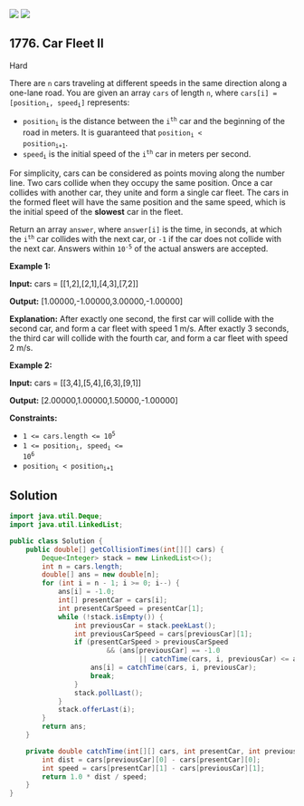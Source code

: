 [![](https://img.shields.io/github/stars/javadev/LeetCode-in-Java?label=Stars&style=flat-square)](https://github.com/javadev/LeetCode-in-Java)
[![](https://img.shields.io/github/forks/javadev/LeetCode-in-Java?label=Fork%20me%20on%20GitHub%20&style=flat-square)](https://github.com/javadev/LeetCode-in-Java/fork)

## 1776\. Car Fleet II

Hard

There are `n` cars traveling at different speeds in the same direction along a one-lane road. You are given an array `cars` of length `n`, where <code>cars[i] = [position<sub>i</sub>, speed<sub>i</sub>]</code> represents:

*   <code>position<sub>i</sub></code> is the distance between the <code>i<sup>th</sup></code> car and the beginning of the road in meters. It is guaranteed that <code>position<sub>i</sub> < position<sub>i+1</sub></code>.
*   <code>speed<sub>i</sub></code> is the initial speed of the <code>i<sup>th</sup></code> car in meters per second.

For simplicity, cars can be considered as points moving along the number line. Two cars collide when they occupy the same position. Once a car collides with another car, they unite and form a single car fleet. The cars in the formed fleet will have the same position and the same speed, which is the initial speed of the **slowest** car in the fleet.

Return an array `answer`, where `answer[i]` is the time, in seconds, at which the <code>i<sup>th</sup></code> car collides with the next car, or `-1` if the car does not collide with the next car. Answers within <code>10<sup>-5</sup></code> of the actual answers are accepted.

**Example 1:**

**Input:** cars = \[\[1,2],[2,1],[4,3],[7,2]]

**Output:** [1.00000,-1.00000,3.00000,-1.00000]

**Explanation:** After exactly one second, the first car will collide with the second car, and form a car fleet with speed 1 m/s. After exactly 3 seconds, the third car will collide with the fourth car, and form a car fleet with speed 2 m/s.

**Example 2:**

**Input:** cars = \[\[3,4],[5,4],[6,3],[9,1]]

**Output:** [2.00000,1.00000,1.50000,-1.00000]

**Constraints:**

*   <code>1 <= cars.length <= 10<sup>5</sup></code>
*   <code>1 <= position<sub>i</sub>, speed<sub>i</sub> <= 10<sup>6</sup></code>
*   <code>position<sub>i</sub> < position<sub>i+1</sub></code>

## Solution

```java
import java.util.Deque;
import java.util.LinkedList;

public class Solution {
    public double[] getCollisionTimes(int[][] cars) {
        Deque<Integer> stack = new LinkedList<>();
        int n = cars.length;
        double[] ans = new double[n];
        for (int i = n - 1; i >= 0; i--) {
            ans[i] = -1.0;
            int[] presentCar = cars[i];
            int presentCarSpeed = presentCar[1];
            while (!stack.isEmpty()) {
                int previousCar = stack.peekLast();
                int previousCarSpeed = cars[previousCar][1];
                if (presentCarSpeed > previousCarSpeed
                        && (ans[previousCar] == -1.0
                                || catchTime(cars, i, previousCar) <= ans[previousCar])) {
                    ans[i] = catchTime(cars, i, previousCar);
                    break;
                }
                stack.pollLast();
            }
            stack.offerLast(i);
        }
        return ans;
    }

    private double catchTime(int[][] cars, int presentCar, int previousCar) {
        int dist = cars[previousCar][0] - cars[presentCar][0];
        int speed = cars[presentCar][1] - cars[previousCar][1];
        return 1.0 * dist / speed;
    }
}
```